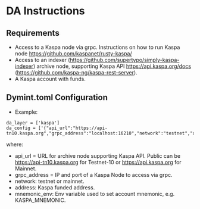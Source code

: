 # DA Instructions

## Requirements
- Access to a Kaspa node via grpc. Instructions on how to run Kaspa node https://github.com/kaspanet/rusty-kaspa/
- Access to an indexer (https://github.com/supertypo/simply-kaspa-indexer) archive node, supporting Kaspa API https://api.kaspa.org/docs (https://github.com/kaspa-ng/kaspa-rest-server).
- A Kaspa account with funds.

## Dymint.toml Configuration

* Example:
```shell 
da_layer = ['kaspa']
da_config = ['{"api_url":"https://api-tn10.kaspa.org","grpc_address":"localhost:16210","network":"testnet","address":"kaspatest:qzwyrgapjnhtjqkxdrmp7fpm3yddw296v2ajv9nmgmw5k3z0r38guevxyk7j0","mnemonic_env":"KASPA_MNEMONIC"}']
```

where: 

* api_url = URL for archive node supporting Kaspa API. Public can be https://api-tn10.kaspa.org for Testnet-10 or https://api.kaspa.org for Mainnet.
* grpc_address = IP and port of a Kaspa Node to access via grpc.
* network: testnet or mainnet.
* address: Kaspa funded address.
* mnemonic_env: Env variable used to set account mnemonic, e.g. KASPA_MNEMONIC.
